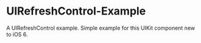 UIRefreshControl-Example
========================

A UIRefreshControl example. Simple example for this UIKit component new to iOS 6.
